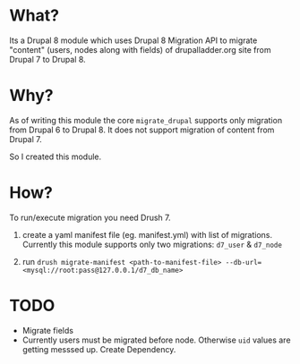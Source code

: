What?
===============

Its a Drupal 8 module which uses Drupal 8 Migration API to migrate "content" (users, nodes along with fields) of drupalladder.org site from Drupal 7 to Drupal 8.

Why?
===============
As of writing this module the core `migrate_drupal` supports only migration from Drupal 6 to Drupal 8. It does not support migration of content from Drupal 7.

So I created this module.

How?
===============
To run/execute migration you need Drush 7.

1. create a yaml manifest file (eg. manifest.yml) with list of migrations. Currently this module supports only two migrations: `d7_user` & `d7_node`

2. run `drush migrate-manifest <path-to-manifest-file> --db-url=<mysql://root:pass@127.0.0.1/d7_db_name>`

TODO
================
* Migrate fields
* Currently users must be migrated before node. Otherwise `uid` values are getting messsed up. Create Dependency.

